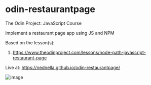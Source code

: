 # odin-restaurantpage

The Odin Project: JavaScript Course

Implement a restaurant page app using JS and NPM

Based on the lesson(s):

1. https://www.theodinproject.com/lessons/node-path-javascript-restaurant-page

Live at: https://nednella.github.io/odin-restaurantpage/

![image](https://github.com/nednella/odin-restaurantpage/assets/119449811/0624d899-907f-4111-8e8d-674c04e05252)

